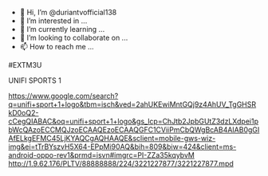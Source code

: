 - 👋 Hi, I’m @duriantvofficial138
- 👀 I’m interested in ...
- 🌱 I’m currently learning ...
- 💞️ I’m looking to collaborate on ...
- 📫 How to reach me ...

#EXTM3U


UNIFI SPORTS 1

https://www.google.com/search?q=unifi+sport+1+logo&tbm=isch&ved=2ahUKEwiMntGQj9z4AhUV_TgGHSRkD0oQ2-cCegQIABAC&oq=unifi+sport+1+logo&gs_lcp=ChJtb2JpbGUtZ3dzLXdpei1pbWcQAzoECCMQJzoECAAQEzoECAAQGFC1CViiPmCbQWgBcAB4AIAB0gGIAfELkgEFMC45LjKYAQCgAQHAAQE&sclient=mobile-gws-wiz-img&ei=tTrBYszvH5X64-EPpMi90AQ&bih=809&biw=424&client=ms-android-oppo-rev1&prmd=isvn#imgrc=PI-ZZa35kqybvM
http://1.9.62.176/PLTV/88888888/224/3221227877/3221227877.mpd
